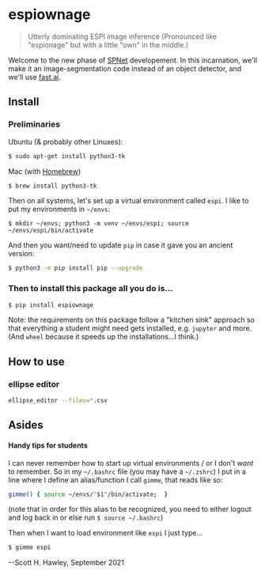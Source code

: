 # espiownage
> Utterly dominating ESPI image inference (Pronounced like "espionage" but with a little "own" in the middle.)


Welcome to the new phase of [SPNet](https://github.com/drscotthawley/SPNet) developement.  In this incarnation, we'll make it an image-segmentation code instead of an object detector, and we'll use [fast.ai](fast.ai).   

## Install

### Preliminaries

Ubuntu (& probably other Linuxes):
```bash
$ sudo apt-get install python3-tk
```

Mac (with [Homebrew](https://brew.sh/))
```bash
$ brew install python3-tk
```

Then on all systems, let's set up a virtual environment called `espi`. 
I like to put my environments in `~/envs`:

```
$ mkdir ~/envs; python3 -m venv ~/envs/espi; source ~/envs/espi/bin/activate
```
And then you want/need to update `pip` in case it gave you an ancient version:

```bash
$ python3 -m pip install pip --upgrade
```

### Then to install this package all you do is...

```bash
$ pip install espiownage
```
Note: the requirements on this package follow a "kitchen sink" approach so that everything a student might need gets installed, e.g. `jupyter` and more. (And `wheel` because it speeds up the installations...I think.)

## How to use

### ellipse editor

```bash
ellipse_editor --files=*.csv
```

## Asides

#### Handy tips for students
I can never remember how to start up virtual environments / or I don't *want* to remember. So in my `~/.bashrc` file (you may have a `~/.zshrc`) I put in a line where I define an alias/function I call `gimme`, that reads like so:
```bash
gimme() { source ~/envs/"$1"/bin/activate;  }
```
(note that in order for this alias to be recognized, you need to either logout and log back in or else run `$ source ~/.bashrc`)

Then when I want to load environment like `espi` I just type...
```bash
$ gimme espi
```


--Scott H. Hawley, September 2021
